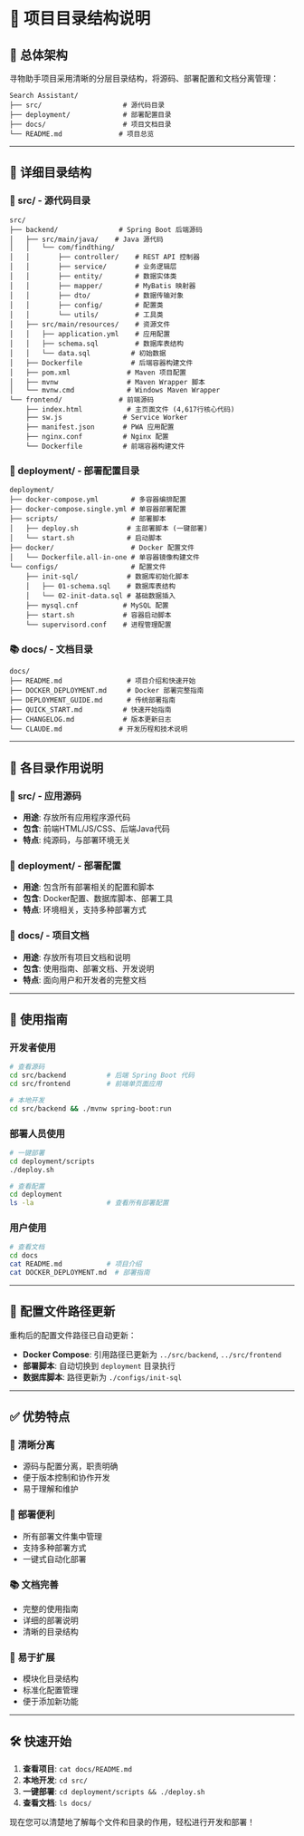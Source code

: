 # 📁 项目目录结构说明

## 🎯 总体架构

寻物助手项目采用清晰的分层目录结构，将源码、部署配置和文档分离管理：

```
Search Assistant/
├── src/                    # 源代码目录
├── deployment/             # 部署配置目录  
├── docs/                   # 项目文档目录
└── README.md              # 项目总览
```

---

## 📂 详细目录结构

### 🔧 src/ - 源代码目录
```
src/
├── backend/               # Spring Boot 后端源码
│   ├── src/main/java/    # Java 源代码
│   │   └── com/findthing/
│   │       ├── controller/    # REST API 控制器
│   │       ├── service/       # 业务逻辑层
│   │       ├── entity/        # 数据实体类
│   │       ├── mapper/        # MyBatis 映射器
│   │       ├── dto/           # 数据传输对象
│   │       ├── config/        # 配置类
│   │       └── utils/         # 工具类
│   ├── src/main/resources/    # 资源文件
│   │   ├── application.yml    # 应用配置
│   │   ├── schema.sql         # 数据库表结构
│   │   └── data.sql          # 初始数据
│   ├── Dockerfile            # 后端容器构建文件
│   ├── pom.xml              # Maven 项目配置
│   ├── mvnw                 # Maven Wrapper 脚本
│   └── mvnw.cmd             # Windows Maven Wrapper
└── frontend/              # 前端源码
    ├── index.html           # 主页面文件 (4,617行核心代码)
    ├── sw.js               # Service Worker
    ├── manifest.json       # PWA 应用配置
    ├── nginx.conf          # Nginx 配置
    └── Dockerfile          # 前端容器构建文件
```

### 🚀 deployment/ - 部署配置目录
```
deployment/
├── docker-compose.yml        # 多容器编排配置
├── docker-compose.single.yml # 单容器部署配置
├── scripts/                  # 部署脚本
│   ├── deploy.sh            # 主部署脚本 (一键部署)
│   └── start.sh             # 启动脚本
├── docker/                   # Docker 配置文件
│   └── Dockerfile.all-in-one # 单容器镜像构建文件
└── configs/                  # 配置文件
    ├── init-sql/            # 数据库初始化脚本
    │   ├── 01-schema.sql    # 数据库表结构
    │   └── 02-init-data.sql # 基础数据插入
    ├── mysql.cnf           # MySQL 配置
    ├── start.sh            # 容器启动脚本
    └── supervisord.conf    # 进程管理配置
```

### 📚 docs/ - 文档目录
```
docs/
├── README.md                # 项目介绍和快速开始
├── DOCKER_DEPLOYMENT.md     # Docker 部署完整指南
├── DEPLOYMENT_GUIDE.md      # 传统部署指南
├── QUICK_START.md          # 快速开始指南
├── CHANGELOG.md            # 版本更新日志
└── CLAUDE.md              # 开发历程和技术说明
```

---

## 🎯 各目录作用说明

### 📁 **src/** - 应用源码
- **用途**: 存放所有应用程序源代码
- **包含**: 前端HTML/JS/CSS、后端Java代码
- **特点**: 纯源码，与部署环境无关

### 📁 **deployment/** - 部署配置
- **用途**: 包含所有部署相关的配置和脚本
- **包含**: Docker配置、数据库脚本、部署工具
- **特点**: 环境相关，支持多种部署方式

### 📁 **docs/** - 项目文档
- **用途**: 存放所有项目文档和说明
- **包含**: 使用指南、部署文档、开发说明
- **特点**: 面向用户和开发者的完整文档

---

## 🚀 使用指南

### 开发者使用
```bash
# 查看源码
cd src/backend          # 后端 Spring Boot 代码
cd src/frontend         # 前端单页面应用

# 本地开发
cd src/backend && ./mvnw spring-boot:run
```

### 部署人员使用
```bash
# 一键部署
cd deployment/scripts
./deploy.sh

# 查看配置
cd deployment
ls -la                  # 查看所有部署配置
```

### 用户使用
```bash
# 查看文档
cd docs
cat README.md           # 项目介绍
cat DOCKER_DEPLOYMENT.md  # 部署指南
```

---

## 🔧 配置文件路径更新

重构后的配置文件路径已自动更新：

- **Docker Compose**: 引用路径已更新为 `../src/backend`, `../src/frontend`
- **部署脚本**: 自动切换到 `deployment` 目录执行
- **数据库脚本**: 路径更新为 `./configs/init-sql`

---

## ✅ 优势特点

### 🎯 **清晰分离**
- 源码与配置分离，职责明确
- 便于版本控制和协作开发
- 易于理解和维护

### 🚀 **部署便利**
- 所有部署文件集中管理
- 支持多种部署方式
- 一键式自动化部署

### 📚 **文档完善**
- 完整的使用指南
- 详细的部署说明
- 清晰的目录结构

### 🔧 **易于扩展**
- 模块化目录结构
- 标准化配置管理
- 便于添加新功能

---

## 🛠️ 快速开始

1. **查看项目**: `cat docs/README.md`
2. **本地开发**: `cd src/` 
3. **一键部署**: `cd deployment/scripts && ./deploy.sh`
4. **查看文档**: `ls docs/`

现在您可以清楚地了解每个文件和目录的作用，轻松进行开发和部署！